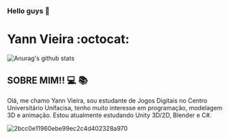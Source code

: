 ### Hello guys 👋

<!--
**Yannvieira11/Yannvieira11** is a ✨ _special_ ✨ repository because its `README.md` (this file) appears on your GitHub profile.

Here are some ideas to get you started:

- 🔭 I’m currently working on ...
- 🌱 I’m currently learning ...
- 👯 I’m looking to collaborate on ...
- 🤔 I’m looking for help with ...
- 💬 Ask me about ...
- 📫 How to reach me: ...
- 😄 Pronouns: ...
- ⚡ Fun fact: ...
-->
  # Yann Vieira :octocat:

<!--
**Yannvieira11/Yannvieira11** is a ✨ _special_ ✨ repository because its `README.md` (this file) appears on your GitHub profile.

Here are some ideas to get you started:

- 🔭 Eu gosto de café e aprender novas coisas ...
- 🌱 Atualmente estou aprendendo Python...
- 👯 Faço parte de comunidades como o Elas@Computação e Pyladies Paraíba ...
- 🤔 Eu amo trabalhar em equipe e conhecer novas pessoas.
- 💬 No meu tempo livre amo assistir Netflix, ler e conversar
- :instagram: Instagram : @thais.espinola_
- 😄 Pronomes: Ela / Dela
- ⚡ Amo uma conversa contagiante! 
-->
![Anurag's github stats](https://github-readme-stats.vercel.app/api?username=Yannvieira11&show_icons=true&theme=radical) 


## SOBRE MIM!! :computer: :books:

Olá, me chamo Yann Vieira, sou estudante de Jogos Digitais no Centro Universitário Unifacisa, tenho muito interesse em programação, modelagem 3D e animação. 
Estou atualmente estudando Unity 3D/2D, Blender e C#. 

![2bcc0e11960ebe99ec2c4d402328a970](https://user-images.githubusercontent.com/93037341/138616121-2ffe9cb4-9f2a-4f55-ad79-3ed712aca1cd.gif)

